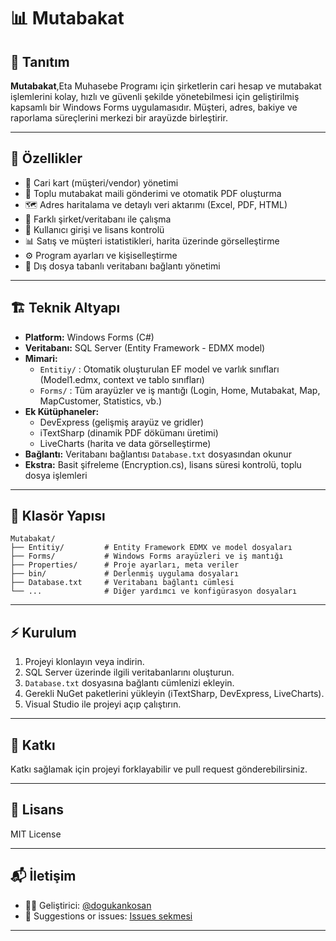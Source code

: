 # 📊 Mutabakat

## 📝 Tanıtım

**Mutabakat**,Eta Muhasebe Programı için şirketlerin cari hesap ve mutabakat işlemlerini kolay, hızlı ve güvenli şekilde yönetebilmesi için geliştirilmiş kapsamlı bir Windows Forms uygulamasıdır. Müşteri, adres, bakiye ve raporlama süreçlerini merkezi bir arayüzde birleştirir.

---

## 🚀 Özellikler

- 👥 Cari kart (müşteri/vendor) yönetimi
- 📧 Toplu mutabakat maili gönderimi ve otomatik PDF oluşturma
- 🗺️ Adres haritalama ve detaylı veri aktarımı (Excel, PDF, HTML)
- 🏢 Farklı şirket/veritabanı ile çalışma
- 🔐 Kullanıcı girişi ve lisans kontrolü
- 📊 Satış ve müşteri istatistikleri, harita üzerinde görselleştirme
- ⚙️ Program ayarları ve kişiselleştirme
- 📁 Dış dosya tabanlı veritabanı bağlantı yönetimi

---

## 🏗️ Teknik Altyapı

- **Platform:** Windows Forms (C#)
- **Veritabanı:** SQL Server (Entity Framework - EDMX model)
- **Mimari:**
  - `Entitiy/` : Otomatik oluşturulan EF model ve varlık sınıfları (Model1.edmx, context ve tablo sınıfları)
  - `Forms/` : Tüm arayüzler ve iş mantığı (Login, Home, Mutabakat, Map, MapCustomer, Statistics, vb.)
- **Ek Kütüphaneler:**
  - DevExpress (gelişmiş arayüz ve gridler)
  - iTextSharp (dinamik PDF dökümanı üretimi)
  - LiveCharts (harita ve data görselleştirme)
- **Bağlantı:** Veritabanı bağlantısı `Database.txt` dosyasından okunur
- **Ekstra:** Basit şifreleme (Encryption.cs), lisans süresi kontrolü, toplu dosya işlemleri

---

## 📂 Klasör Yapısı

```
Mutabakat/
├── Entitiy/         # Entity Framework EDMX ve model dosyaları
├── Forms/           # Windows Forms arayüzleri ve iş mantığı
├── Properties/      # Proje ayarları, meta veriler
├── bin/             # Derlenmiş uygulama dosyaları
├── Database.txt     # Veritabanı bağlantı cümlesi
└── ...              # Diğer yardımcı ve konfigürasyon dosyaları
```

---

## ⚡ Kurulum

1. Projeyi klonlayın veya indirin.
2. SQL Server üzerinde ilgili veritabanlarını oluşturun.
3. `Database.txt` dosyasına bağlantı cümlenizi ekleyin.
4. Gerekli NuGet paketlerini yükleyin (iTextSharp, DevExpress, LiveCharts).
5. Visual Studio ile projeyi açıp çalıştırın.

---

## 🤝 Katkı

Katkı sağlamak için projeyi forklayabilir ve pull request gönderebilirsiniz.

---

## 📄 Lisans

MIT License

---

## 📬 İletişim

- 👨‍💻 Geliştirici: [@dogukankosan](https://github.com/dogukankosan)  
- 🐞 Suggestions or issues: [Issues sekmesi](https://github.com/dogukankosan/LogoWhatsappEntegrasyon/issues)

---
